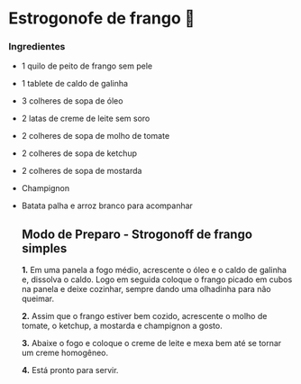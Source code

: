 # Estrogonofe de frango  :chicken:

### Ingredientes

- 1 quilo de peito de frango sem pele

- 1 tablete de caldo de galinha

- 3 colheres de sopa de óleo

- 2 latas de creme de leite sem soro

- 2 colheres de sopa de molho de tomate

- 2 colheres de sopa de ketchup

- 2 colheres de sopa de mostarda

- Champignon

- Batata palha e arroz branco para acompanhar

   

  ## Modo de Preparo - Strogonoff de frango simples

  

  

  **1.** Em uma panela a fogo médio, acrescente o óleo e o caldo de galinha e, dissolva o caldo. Logo em seguida coloque o frango picado em cubos na panela e deixe cozinhar, sempre dando uma olhadinha para não queimar.

  **2.** Assim que o frango estiver bem cozido, acrescente o molho de tomate, o ketchup, a mostarda e champignon a gosto.

  **3.** Abaixe o fogo e coloque o creme de leite e mexa bem até se tornar um creme homogêneo.

  **4.** Está pronto para servir.
